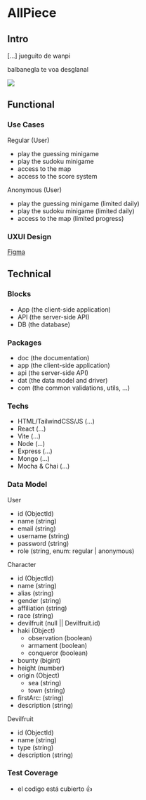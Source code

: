 # AllPiece

## Intro

[...] jueguito de wanpi

balbanegla te voa desglanal

![](https://media.giphy.com/media/UTek0q3N8osh8agH4Y/giphy.gif?cid=ecf05e47hxd5z63sxe9b828ydc8k1zu2gywzryo0palmjq52&ep=v1_gifs_search&rid=giphy.gif&ct=g)

## Functional

### Use Cases

Regular (User)
- play the guessing minigame
- play the sudoku minigame
- access to the map 
- access to the score system

Anonymous (User)
- play the guessing minigame (limited daily)
- play the sudoku minigame (limited daily)
- access to the map (limited progress)

### UXUI Design

[Figma](https://www.figma.com/proto/WdfN0Bhl9UcAXnvUwuotVD/AllPiece?node-id=1-2&node-type=frame&t=EyAbcwRMjbLGnUQB-0&scaling=scale-down&content-scaling=fixed&page-id=0%3A1&starting-point-node-id=1%3A2)

## Technical

### Blocks

- App (the client-side application)
- API (the server-side API)
- DB (the database)

### Packages

- doc (the documentation)
- app (the client-side application)
- api (the server-side API)
- dat (the data model and driver)
- com (the common validations, utils, ...)

### Techs

- HTML/TailwindCSS/JS (...)
- React (...)
- Vite (...)
- Node (...)
- Express (...)
- Mongo (...)
- Mocha & Chai (...)

### Data Model

User
- id (ObjectId)
- name (string)
- email (string)
- username (string)
- password (string)
- role (string, enum: regular | anonymous)

Character
- id (ObjectId)
- name (string)
- alias (string)
- gender (string)
- affiliation (string)
- race (string)
- devilfruit (null || Devilfruit.id)
- haki (Object)
    - observation (boolean)
    - armament (boolean)
    - conqueror (boolean)
- bounty (bigint)
- height (number)
- origin (Object)
    - sea (string)
    - town (string)
- firstArc: (string)
- description (string)

Devilfruit
- id (ObjectId)
- name (string)
- type (string)
- description (string)

### Test Coverage

- el codigo está cubierto 👍